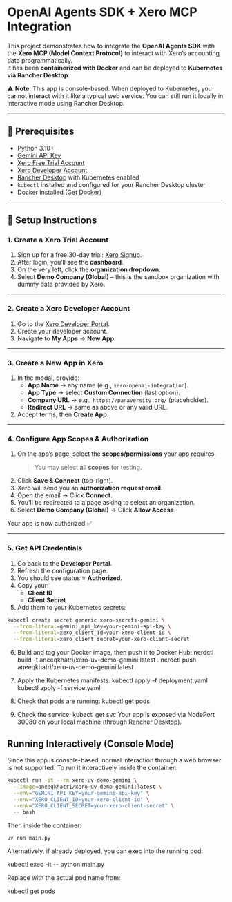 # OpenAI Agents SDK + Xero MCP Integration

This project demonstrates how to integrate the **OpenAI Agents SDK** with the **Xero MCP (Model Context Protocol)** to interact with Xero’s accounting data programmatically.  
It has been **containerized with Docker** and can be deployed to **Kubernetes via Rancher Desktop**.

⚠️ **Note**: This app is console-based. When deployed to Kubernetes, you cannot interact with it like a typical web service. You can still run it locally in interactive mode using Rancher Desktop.

---

## 🚀 Prerequisites

- Python 3.10+
- [Gemini API Key](https://aistudio.google.com/apikey/)
- [Xero Free Trial Account](https://www.xero.com/signup/)
- [Xero Developer Account](https://developer.xero.com/)
- [Rancher Desktop](https://rancherdesktop.io/) with Kubernetes enabled
- `kubectl` installed and configured for your Rancher Desktop cluster
- Docker installed ([Get Docker](https://docs.docker.com/get-docker/))  

---

## 📝 Setup Instructions

### 1. Create a Xero Trial Account
1. Sign up for a free 30-day trial: [Xero Signup](https://www.xero.com/signup/).  
2. After login, you’ll see the **dashboard**.  
3. On the very left, click the **organization dropdown**.  
4. Select **Demo Company (Global)** – this is the sandbox organization with dummy data provided by Xero.

---

### 2. Create a Xero Developer Account
1. Go to the [Xero Developer Portal](https://developer.xero.com/).  
2. Create your developer account.  
3. Navigate to **My Apps** → **New App**.  

---

### 3. Create a New App in Xero
1. In the modal, provide:
   - **App Name** → any name (e.g., `xero-openai-integration`).  
   - **App Type** → select **Custom Connection** (last option).  
   - **Company URL** → e.g., `https://panaversity.org/` (placeholder).  
   - **Redirect URL** → same as above or any valid URL.  
2. Accept terms, then **Create App**.

---

### 4. Configure App Scopes & Authorization
1. On the app’s page, select the **scopes/permissions** your app requires.  
   > You may select **all scopes** for testing.  
2. Click **Save & Connect** (top-right).  
3. Xero will send you an **authorization request email**.  
4. Open the email → Click **Connect**.  
5. You’ll be redirected to a page asking to select an organization.  
6. Select **Demo Company (Global)** → Click **Allow Access**.  

Your app is now authorized ✅

---

### 5. Get API Credentials
1. Go back to the **Developer Portal**.  
2. Refresh the configuration page.  
3. You should see status = **Authorized**.  
4. Copy your:
   - **Client ID**  
   - **Client Secret**  
5. Add them to your Kubernetes secrets:

```bash
kubectl create secret generic xero-secrets-gemini \
  --from-literal=gemini_api_key=your-gemini-api-key \
  --from-literal=xero_client_id=your-xero-client-id \
  --from-literal=xero_client_secret=your-xero-client-secret
```

6. Build and tag your Docker image, then push it to Docker Hub:
nerdctl build -t aneeqkhatri/xero-uv-demo-gemini:latest .
nerdctl push aneeqkhatri/xero-uv-demo-gemini:latest


7. Apply the Kubernetes manifests:
kubectl apply -f deployment.yaml
kubectl apply -f service.yaml


8. Check that pods are running:
kubectl get pods

9. Check the service:
kubectl get svc
Your app is exposed via NodePort 30080 on your local machine (through Rancher Desktop).

## Running Interactively (Console Mode)

Since this app is console-based, normal interaction through a web browser is not supported.
To run it interactively inside the container:

```bash
kubectl run -it --rm xero-uv-demo-gemini \
  --image=aneeqkhatri/xero-uv-demo-gemini:latest \
  --env="GEMINI_API_KEY=your-gemini-api-key" \
  --env="XERO_CLIENT_ID=your-xero-client-id" \
  --env="XERO_CLIENT_SECRET=your-xero-client-secret" \
  -- bash
```
Then inside the container:
```
uv run main.py
```

Alternatively, if already deployed, you can exec into the running pod:

kubectl exec -it <pod-name> -- python main.py

Replace <pod-name> with the actual pod name from:

kubectl get pods


